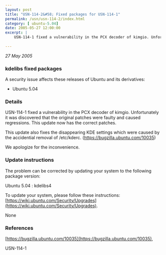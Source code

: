 ```yaml
---
layout: post
title: "USN-114-2&#58; Fixed packages for USN-114-1"
permalink: /usn/usn-114-2/index.html
category: [ ubuntu-5.04]
date: 2005-05-27 12:00:00
excerpt: |
    USN-114-1 fixed a vulnerability in the PCX decoder of kimgio. Unfortunately it was discovered that the original patches were faulty and caused regressions. This update now has the correct patches.
    
--- 
```

 
 

*27 May 2005*

### kdelibs fixed packages

A security issue affects these releases of Ubuntu and its derivatives:

* Ubuntu 5.04

### Details

USN-114-1 fixed a vulnerability in the PCX decoder of kimgio. Unfortunately it was discovered that the original patches were faulty and caused regressions. This update now has the correct patches.

This update also fixes the disappearing KDE settings which were caused by the accidential removal of /etc/kderc. (https://bugzilla.ubuntu.com/10035)

We apologize for the inconvenience.

### Update instructions

The problem can be corrected by updating your system to the following package version:

Ubuntu 5.04
 : kdelibs4 

To update your system, please follow these instructions: [https://wiki.ubuntu.com/Security/Upgrades](https://wiki.ubuntu.com/Security/Upgrades).

None

### References

 
 [https://bugzilla.ubuntu.com/10035](https://bugzilla.ubuntu.com/10035), 

 USN-114-1
 

